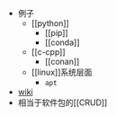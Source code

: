 - 例子
  - [[python]]
    - [[pip]]
    - [[conda]]
  - [[c-cpp]]
    - [[conan]]
  - [[linux]]系统层面
    - `apt`
- [wiki](https://en.wikipedia.org/wiki/Package_manager)
- 相当于软件包的[[CRUD]]